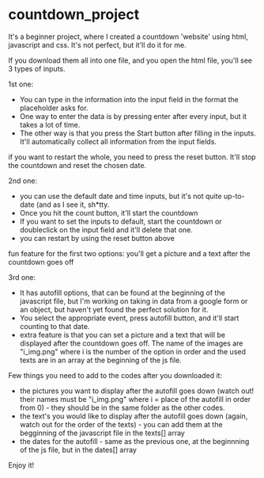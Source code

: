 # countdown_project
It's a beginner project, where I created a countdown 'website' using html, javascript and css. It's not perfect, but it'll do it for me.

If you download them all into one file, and you open the html file, you'll see 3 types of inputs.

1st one: 
 - You can type in the information into the input field in the format the placeholder asks for.
 - One way to enter the data is by pressing enter after every input, but it takes a lot of time.
 - The other way is that you press the Start button after filling in the inputs. It'll automatically collect all information from the input fields.

  if you want to restart the whole, you need to press the reset button. It'll stop the countdown and reset the chosen date.
  
2nd one:
 - you can use the default date and time inputs, but it's not quite up-to-date (and as I see it, sh*tty.
 - Once you hit the count button, it'll start the countdown
 - If you want to set the inputs to default, start the countdown or doubleclick on the input field and it'll delete that one.
 - you can restart by using the reset button above


fun feature for the first two options: you'll get a picture and a text after the countdown goes off

3rd one:
- It has autofill options, that can be found at the beginning of the javascript file, but I'm working on taking in data from a google form or an object, but haven't yet found the perfect solution for it.
- You select the appropriate event, press autofill button, and it'll start counting to that date.
- extra feature is that you can set a picture and a text that will be displayed after the countdown goes off. The name of the images are "i_img.png" where i is the number of the option in order and the used texts are in an array at the beginning of the js file.

 Few things you need to add to the codes after you downloaded it:
- the pictures you want to display after the autofill goes down (watch out! their names must be "i_img.png" where i = place of the autofill in order from 0)
        - they should be in the same folder as the other codes.
- the text's you would like to display after the autofill goes down (again, watch out for the order of the texts)
        - you can add them at the begginning of the javascript file in the texts[] array
- the dates for the autofill
        - same as the previous one, at the beginnning of the js file, but in the dates[] array

Enjoy it!

